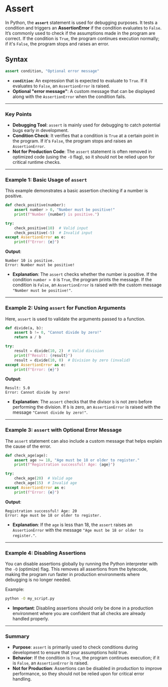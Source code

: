 # Assert

In Python, the **`assert`** statement is used for debugging purposes. It tests a condition and triggers an **AssertionError** if the condition evaluates to `False`. It’s commonly used to check if the assumptions made in the program are correct. If the condition is `True`, the program continues execution normally; if it's `False`, the program stops and raises an error.

## Syntax

```python
assert condition, "Optional error message"
```

- **`condition`**: An expression that is expected to evaluate to `True`. If it evaluates to `False`, an `AssertionError` is raised.
- **Optional "error message"**: A custom message that can be displayed along with the `AssertionError` when the condition fails.

---

### Key Points

- **Debugging Tool**: `assert` is mainly used for debugging to catch potential bugs early in development.
- **Condition Check**: It verifies that a condition is `True` at a certain point in the program. If it's `False`, the program stops and raises an `AssertionError`.
- **Not for Production Code**: The `assert` statement is often removed in optimized code (using the `-O` flag), so it should not be relied upon for critical runtime checks.

---

### Example 1: Basic Usage of `assert`

This example demonstrates a basic assertion checking if a number is positive.

```python
def check_positive(number):
    assert number > 0, "Number must be positive!"
    print(f"Number {number} is positive.")

try:
    check_positive(10)  # Valid input
    check_positive(-5)  # Invalid input
except AssertionError as e:
    print(f"Error: {e}")
```

**Output**:

```
Number 10 is positive.
Error: Number must be positive!
```

- **Explanation**: The `assert` checks whether the number is positive. If the condition `number > 0` is `True`, the program prints the message. If the condition is `False`, an `AssertionError` is raised with the custom message `"Number must be positive!"`.

---

### Example 2: Using `assert` for Function Arguments

Here, `assert` is used to validate the arguments passed to a function.

```python
def divide(a, b):
    assert b != 0, "Cannot divide by zero!"
    return a / b

try:
    result = divide(10, 2)  # Valid division
    print(f"Result: {result}")
    result = divide(10, 0)  # Division by zero (invalid)
except AssertionError as e:
    print(f"Error: {e}")
```

**Output**:

```
Result: 5.0
Error: Cannot divide by zero!
```

- **Explanation**: The `assert` checks that the divisor `b` is not zero before performing the division. If `b` is zero, an `AssertionError` is raised with the message `"Cannot divide by zero!"`.

---

### Example 3: `assert` with Optional Error Message

The `assert` statement can also include a custom message that helps explain the cause of the error.

```python
def check_age(age):
    assert age >= 18, "Age must be 18 or older to register."
    print(f"Registration successful! Age: {age}")

try:
    check_age(20)  # Valid age
    check_age(15)  # Invalid age
except AssertionError as e:
    print(f"Error: {e}")
```

**Output**:

```
Registration successful! Age: 20
Error: Age must be 18 or older to register.
```

- **Explanation**: If the `age` is less than 18, the `assert` raises an `AssertionError` with the message `"Age must be 18 or older to register."`.

---

### Example 4: Disabling Assertions

You can disable assertions globally by running the Python interpreter with the `-O` (optimize) flag. This removes all assertions from the bytecode, making the program run faster in production environments where debugging is no longer needed.

Example:

```bash
python -O my_script.py
```

- **Important**: Disabling assertions should only be done in a production environment where you are confident that all checks are already handled properly.

---

### Summary

- **Purpose**: `assert` is primarily used to check conditions during development to ensure that your assumptions hold true.
- **Behavior**: If the condition is `True`, the program continues execution; if it is `False`, an `AssertionError` is raised.
- **Not for Production**: Assertions can be disabled in production to improve performance, so they should not be relied upon for critical error handling.
